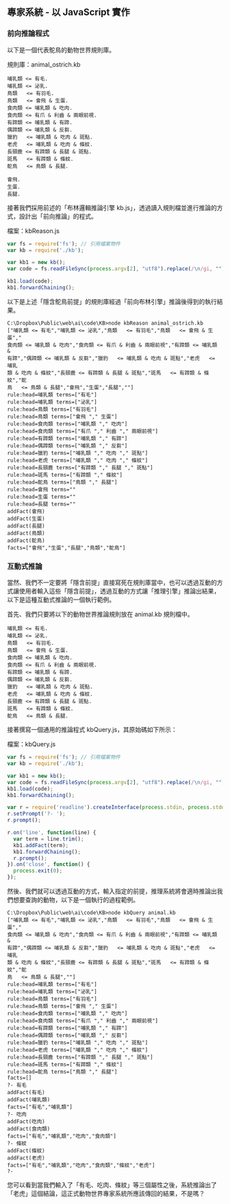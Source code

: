 ## 專家系統 - 以 JavaScript 實作

### 前向推論程式

以下是一個代表鴕鳥的動物世界規則庫。

規則庫：animal_ostrich.kb

```
哺乳類 <= 有毛. 
哺乳類 <= 泌乳. 
鳥類   <= 有羽毛. 
鳥類   <= 會飛 & 生蛋. 
食肉類 <= 哺乳類 & 吃肉.
食肉類 <= 有爪 & 利齒 & 兩眼前視.
有蹄類 <= 哺乳類 & 有蹄.
偶蹄類 <= 哺乳類 & 反芻.
獵豹   <= 哺乳類 & 吃肉 & 斑點.
老虎   <= 哺乳類 & 吃肉 & 條紋.
長頸鹿 <= 有蹄類 & 長腿 & 斑點.
斑馬   <= 有蹄類 & 條紋.
鴕鳥   <= 鳥類 & 長腿.

會飛. 
生蛋. 
長腿. 
```

接著我們採用前述的「布林邏輯推論引擎 kb.js」，透過讀入規則檔並進行推論的方式，設計出「前向推論」的程式。

檔案：kbReason.js

```javascript
var fs = require('fs'); // 引用檔案物件
var kb = require('./kb');

var kb1 = new kb();
var code = fs.readFileSync(process.argv[2], "utf8").replace(/\n/gi, ""); // 讀取檔案

kb1.load(code);
kb1.forwardChaining();
```

以下是上述「隱含鴕鳥前提」的規則庫經過「前向布林引擎」推論後得到的執行結果。

```
C:\Dropbox\Public\web\ai\code\KB>node kbReason animal_ostrich.kb
["哺乳類 <= 有毛","哺乳類 <= 泌乳","鳥類   <= 有羽毛","鳥類   <= 會飛 & 生蛋","
食肉類 <= 哺乳類 & 吃肉","食肉類 <= 有爪 & 利齒 & 兩眼前視","有蹄類 <= 哺乳類 &
有蹄","偶蹄類 <= 哺乳類 & 反芻","獵豹   <= 哺乳類 & 吃肉 & 斑點","老虎   <= 哺乳
類 & 吃肉 & 條紋","長頸鹿 <= 有蹄類 & 長腿 & 斑點","斑馬   <= 有蹄類 & 條紋","鴕
鳥   <= 鳥類 & 長腿","會飛","生蛋","長腿",""]
rule:head=哺乳類 terms=["有毛"]
rule:head=哺乳類 terms=["泌乳"]
rule:head=鳥類 terms=["有羽毛"]
rule:head=鳥類 terms=["會飛 "," 生蛋"]
rule:head=食肉類 terms=["哺乳類 "," 吃肉"]
rule:head=食肉類 terms=["有爪 "," 利齒 "," 兩眼前視"]
rule:head=有蹄類 terms=["哺乳類 "," 有蹄"]
rule:head=偶蹄類 terms=["哺乳類 "," 反芻"]
rule:head=獵豹 terms=["哺乳類 "," 吃肉 "," 斑點"]
rule:head=老虎 terms=["哺乳類 "," 吃肉 "," 條紋"]
rule:head=長頸鹿 terms=["有蹄類 "," 長腿 "," 斑點"]
rule:head=斑馬 terms=["有蹄類 "," 條紋"]
rule:head=鴕鳥 terms=["鳥類 "," 長腿"]
rule:head=會飛 terms=""
rule:head=生蛋 terms=""
rule:head=長腿 terms=""
addFact(會飛)
addFact(生蛋)
addFact(長腿)
addFact(鳥類)
addFact(鴕鳥)
facts=["會飛","生蛋","長腿","鳥類","鴕鳥"]
```

### 互動式推論

當然、我們不一定要將「隱含前提」直接寫死在規則庫當中，也可以透過互動的方式讓使用者輸入這些「隱含前提」，透過互動的方式讓「推理引擎」推論出結果，以下是這種互動式推論的一個執行範例。

首先、我們只要將以下的動物世界推論規則放在 animal.kb 規則檔中。

```
哺乳類 <= 有毛. 
哺乳類 <= 泌乳. 
鳥類   <= 有羽毛. 
鳥類   <= 會飛 & 生蛋. 
食肉類 <= 哺乳類 & 吃肉.
食肉類 <= 有爪 & 利齒 & 兩眼前視.
有蹄類 <= 哺乳類 & 有蹄.
偶蹄類 <= 哺乳類 & 反芻.
獵豹   <= 哺乳類 & 吃肉 & 斑點.
老虎   <= 哺乳類 & 吃肉 & 條紋.
長頸鹿 <= 有蹄類 & 長腿 & 斑點.
斑馬   <= 有蹄類 & 條紋.
鴕鳥   <= 鳥類 & 長腿.
```

接著撰寫一個通用的推論程式 kbQuery.js，其原始碼如下所示：

檔案：kbQuery.js

```javascript
var fs = require('fs'); // 引用檔案物件
var kb = require('./kb');

var kb1 = new kb();
var code = fs.readFileSync(process.argv[2], "utf8").replace(/\n/gi, ""); // 讀取檔案
kb1.load(code);
kb1.forwardChaining();

var r = require('readline').createInterface(process.stdin, process.stdout);
r.setPrompt('?- ');
r.prompt();

r.on('line', function(line) {
  var term = line.trim();
  kb1.addFact(term);
  kb1.forwardChaining();
  r.prompt();
}).on('close', function() {
  process.exit(0);
});
```

然後、我們就可以透過互動的方式，輸入指定的前提，推理系統將會適時推論出我們想要查詢的動物，以下是一個執行的過程範例。

```
C:\Dropbox\Public\web\ai\code\KB>node kbQuery animal.kb
["哺乳類 <= 有毛","哺乳類 <= 泌乳","鳥類   <= 有羽毛","鳥類   <= 會飛 & 生蛋","
食肉類 <= 哺乳類 & 吃肉","食肉類 <= 有爪 & 利齒 & 兩眼前視","有蹄類 <= 哺乳類 &
有蹄","偶蹄類 <= 哺乳類 & 反芻","獵豹   <= 哺乳類 & 吃肉 & 斑點","老虎   <= 哺乳
類 & 吃肉 & 條紋","長頸鹿 <= 有蹄類 & 長腿 & 斑點","斑馬   <= 有蹄類 & 條紋","鴕
鳥   <= 鳥類 & 長腿",""]
rule:head=哺乳類 terms=["有毛"]
rule:head=哺乳類 terms=["泌乳"]
rule:head=鳥類 terms=["有羽毛"]
rule:head=鳥類 terms=["會飛 "," 生蛋"]
rule:head=食肉類 terms=["哺乳類 "," 吃肉"]
rule:head=食肉類 terms=["有爪 "," 利齒 "," 兩眼前視"]
rule:head=有蹄類 terms=["哺乳類 "," 有蹄"]
rule:head=偶蹄類 terms=["哺乳類 "," 反芻"]
rule:head=獵豹 terms=["哺乳類 "," 吃肉 "," 斑點"]
rule:head=老虎 terms=["哺乳類 "," 吃肉 "," 條紋"]
rule:head=長頸鹿 terms=["有蹄類 "," 長腿 "," 斑點"]
rule:head=斑馬 terms=["有蹄類 "," 條紋"]
rule:head=鴕鳥 terms=["鳥類 "," 長腿"]
facts=[]
?- 有毛
addFact(有毛)
addFact(哺乳類)
facts=["有毛","哺乳類"]
?- 吃肉
addFact(吃肉)
addFact(食肉類)
facts=["有毛","哺乳類","吃肉","食肉類"]
?- 條紋
addFact(條紋)
addFact(老虎)
facts=["有毛","哺乳類","吃肉","食肉類","條紋","老虎"]
?-
```

您可以看到當我們輸入了「有毛、吃肉、條紋」等三個屬性之後，系統推論出了「老虎」這個結論，這正式動物世界專家系統所應該傳回的結果，不是嗎？

